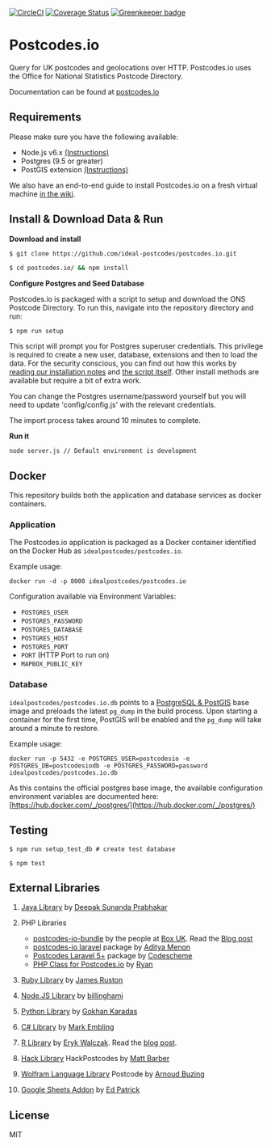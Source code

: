 [![CircleCI](https://circleci.com/gh/ideal-postcodes/postcodes.io/tree/master.svg?style=svg)](https://circleci.com/gh/ideal-postcodes/postcodes.io/tree/master) [![Coverage Status](https://coveralls.io/repos/github/ideal-postcodes/postcodes.io/badge.svg?branch=master)](https://coveralls.io/github/ideal-postcodes/postcodes.io?branch=master) [![Greenkeeper badge](https://badges.greenkeeper.io/ideal-postcodes/postcodes.io.svg)](https://greenkeeper.io/)

# Postcodes.io

Query for UK postcodes and geolocations over HTTP. Postcodes.io uses the Office for National Statistics Postcode Directory.

Documentation can be found at [postcodes.io](http://postcodes.io)

## Requirements

Please make sure you have the following available:

- Node.js v6.x [(Instructions)](http://nodejs.org/)
- Postgres (9.5 or greater)
- PostGIS extension [(Instructions)](http://postgis.net/install)

We also have an end-to-end guide to install Postcodes.io on a fresh virtual machine [in the wiki](https://github.com/ideal-postcodes/postcodes.io/wiki/Installing-Postcodes.io).

## Install & Download Data & Run

**Download and install**

```bash
$ git clone https://github.com/ideal-postcodes/postcodes.io.git

$ cd postcodes.io/ && npm install
```

**Configure Postgres and Seed Database**

Postcodes.io is packaged with a script to setup and download the ONS Postcode Directory. To run this, navigate into the repository directory and run:

```
$ npm run setup
```

This script will prompt you for Postgres superuser credentials. This privilege is required to create a new user, database, extensions and then to load the data. For the security conscious, you can find out how this works by [reading our installation notes](http://postcodes.io/docs#Install-notes) and [the script itself](/bin/setup.sh). Other install methods are available but require a bit of extra work.

You can change the Postgres username/password yourself but you will need to update 'config/config.js' with the relevant credentials.

The import process takes around 10 minutes to complete.

**Run it**

```
node server.js // Default environment is development
```

## Docker

This repository builds both the application and database services as docker containers.

### Application

The Postcodes.io application is packaged as a Docker container identified on the Docker Hub as `idealpostcodes/postcodes.io`.

Example usage:

```
docker run -d -p 8000 idealpostcodes/postcodes.io
```

Configuration available via Environment Variables:

- `POSTGRES_USER`
- `POSTGRES_PASSWORD`
- `POSTGRES_DATABASE`
- `POSTGRES_HOST`
- `POSTGRES_PORT`
- `PORT` (HTTP Port to run on)
- `MAPBOX_PUBLIC_KEY`

### Database

`idealpostcodes/postcodes.io.db` points to a [PostgreSQL & PostGIS](https://hub.docker.com/r/mdillon/postgis/) base image and preloads the latest `pg_dump` in the build process. Upon starting a container for the first time, PostGIS will be enabled and the `pg_dump` will take around a minute to restore.

Example usage:

```
docker run -p 5432 -e POSTGRES_USER=postcodesio -e POSTGRES_DB=postcodesiodb -e POSTGRES_PASSWORD=password idealpostcodes/postcodes.io.db
```

As this contains the official postgres base image, the available configuration environment variables are documented here: [https://hub.docker.com/_/postgres/](https://hub.docker.com/_/postgres/)

## Testing

```
$ npm run setup_test_db # create test database

$ npm test
```

## External Libraries

1. [Java Library](https://github.com/spdeepak/postcodes-io-java) by [Deepak Sunanda Prabhakar](https://github.com/spdeepak) 

2. PHP Libraries
	* [postcodes-io-bundle](https://github.com/boxuk/postcodes-io-bundle) by the people at [Box UK](https://www.boxuk.com/). Read the [Blog post](https://www.boxuk.com/insight/tech-posts/geocoding-postcodes-symfony2)<br/>
	* [postcodes-io laravel](https://github.com/adityamenon/postcodes-io-laravel) package by [Aditya Menon](http://adityamenon.co)<br/>
	* [Postcodes Laravel 5+](https://github.com/codescheme/postcodes) package by [Codescheme](https://github.com/codescheme)<br/>
	* [PHP Class for Postcodes.io](https://github.com/hart1994/Postcodes-IO-PHP) by [Ryan](https://github.com/hart1994/)<br/>

3. [Ruby Library](https://github.com/jamesruston/postcodes_io) by [James Ruston](https://github.com/jamesruston)

4. [Node.JS Library](https://github.com/cuvva/postcodesio-client-node) by [billinghamj](https://github.com/billinghamj) 

5. [Python Library](https://github.com/previousdeveloper/PythonPostcodesWrapper) by [Gokhan Karadas](https://github.com/previousdeveloper)

6. [C# Library](https://github.com/markembling/MarkEmbling.PostcodesIO) by [Mark Embling](https://github.com/markembling)

7. [R Library](https://github.com/erzk/PostcodesioR) by [Eryk Walczak](http://walczak.org). Read the [blog post](http://walczak.org/2016/07/postcode-and-geolocation-api-for-the-uk/).

8. [Hack Library](https://github.com/Matt-Barber/HackPostcodes) HackPostcodes by [Matt Barber](https://recursiveiterator.wordpress.com/) 

9. [Wolfram Language Library](https://github.com/arnoudbuzing/postcode) Postcode by [Arnoud Buzing](https://github.com/arnoudbuzing) 

10. [Google Sheets Addon](https://chrome.google.com/webstore/detail/uk-postcode-geocoder/bjkecdilmiedfkihpgfhfikchkghliia?utm_source=permalink) by [Ed Patrick](http://edwebdeveloper.com/)

## License 

MIT
